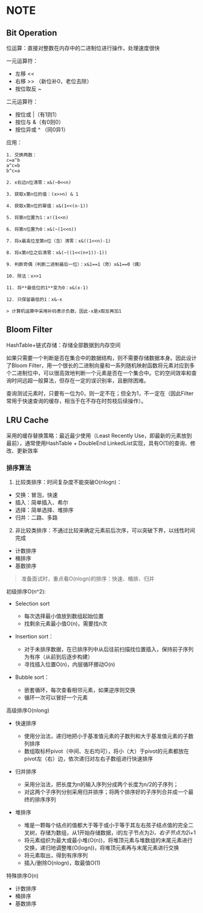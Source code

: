 # NOTE

  

## Bit Operation

位运算：直接对整数在内存中的二进制位进行操作，处理速度很快

一元运算符：

- 左移 <<
- 右移 >> 
（新位补0，老位去除）
- 按位取反 ~

二元运算符：
- 按位或 |（有1则1）
- 按位与 &（有0则0）
- 按位异或 ^ （同0异1）

应用：

```
1. 交换两数：
c=a^b
a^c=b
b^c=a

2. x右边n位清零：x&(~0<<n)

3. 获取x第n位的值：(x>>n) & 1

4. 获取x第n位的幂值：x&(1<<(n-1))

5. 将第n位置为1：x!(1<<n)

6. 将第n位置为0：x&(~(1<<n))

7. 将x最高位至第n位（含）清零：x&((1<<n)-1)

8. 将x第n位之后清零：x&(~((1<<(n+1))-1))

9. 判断奇偶（判断二进制最后一位）：x&1==1（奇）x&1==0（偶）

10. 除法：x>>1 

11. 将**最低位的1**变为0：x&(x-1)

12. 只保留最低的1：x&-x

> 计算机运算中采用补码表示负数，因此-x是x取反再加1
```


## Bloom Filter

HashTable+链式存储：存储全部数据到内存空间

如果只需要一个判断是否在集合中的数据结构，则不需要存储数据本身。因此设计了Bloom Filter，用一个很长的二进制向量和一系列随机映射函数将元素对应到多个二进制位中，可以很高效地判断一个元素是否在一个集合中。它的空间效率和查询时间远超一般算法，但存在一定的误识别率，且删除困难。

查询测试元素时，只要有一位为0，则一定不在；但全为1，不一定在（因此Filter常用于快速查询的缓存，相当于在不存在时剪枝后续操作）。


## LRU Cache

采用的缓存替换策略：最近最少使用（Least Recently Use，即最新的元素放到最前），通常使用HashTable + DoubleEnd LinkedList实现，具有O(1)的查询、修改、更新效率

### 排序算法

1. 比较类排序：时间复杂度不能突破O(nlogn)：
- 交换：冒泡，快速
- 插入：简单插入、希尔
- 选择：简单选择、堆排序
- 归并：二路、多路

2. 非比较类排序：不通过比较来确定元素前后次序，可以突破下界，以线性时间完成
- 计数排序
- 桶排序
- 基数排序

> 准备面试时，重点看O(nlogn)的排序：快速、桶排、归并

初级排序O(n^2):
- Selection sort
    - 每次选择最小值放到数组起始位置
    - 找剩余元素最小值O(n)，需要找n次

- Insertion sort：
    - 对于未排序数据，在已排序列中从后往前扫描找位置插入，保持前子序列为有序（从前到后逐步构建）
    - 寻找插入位置O(n)，内层循环挪动O(n)
- Bubble sort：
    - 嵌套循环，每次查看相邻元素，如果逆序则交换
    - 循环一次可以冒好一个元素

高级排序O(nlong)
- 快速排序
    - 使用分治法，递归地把小于基准值元素的子数列和大于基准值元素的子数列排序
    - 数组取标杆pivot（中间、左右均可），将小（大）于pivot的元素都放在pivot左（右）边，依次递归对左右子数组进行快速排序
    
- 归并排序
    - 采用分治法，把长度为n的输入序列分成两个长度为n/2的子序列；
    - 对这两个子序列分别采用归并排序；将两个排序好的子序列合并成一个最终的排序序列
    
- 堆排序
    - 堆是一颗每个结点的值都大于等于或小于等于其左右孩子结点值的完全二叉树，存储为数组，从1开始存储数据，i的左子节点为2*i，右子节点为2*i+1
    - 将元素组织为最大或最小堆(O(n))，将堆顶元素与堆数组的末尾元素进行交换，递归地调整堆(O(logn))，将堆顶元素再与末尾元素进行交换
    - 将元素取出，得到有序序列
    - 插入/删除O(nlogn)，取最值O(1)

特殊排序O(n)
- 计数排序
- 桶排序
- 基数排序